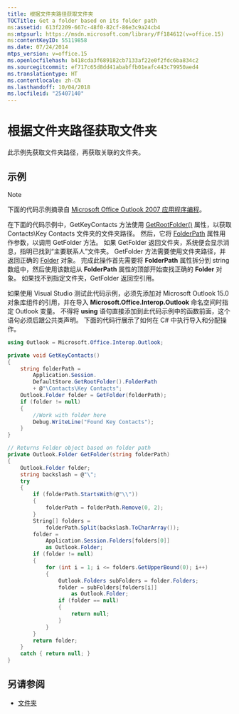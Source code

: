 ```yaml
---
title: 根据文件夹路径获取文件夹
TOCTitle: Get a folder based on its folder path
ms:assetid: 613f2209-667c-48f0-82cf-86e3c9a24cb4
ms:mtpsurl: https://msdn.microsoft.com/library/Ff184612(v=office.15)
ms:contentKeyID: 55119858
ms.date: 07/24/2014
mtps_version: v=office.15
ms.openlocfilehash: b418cda3f689182cb7133af22e0f2fdc6ba834c2
ms.sourcegitcommit: ef717c65d8dd41ababffb01eafc443c79950aed4
ms.translationtype: HT
ms.contentlocale: zh-CN
ms.lasthandoff: 10/04/2018
ms.locfileid: "25407140"
---
```

# <a name="get-a-folder-based-on-its-folder-path"></a>根据文件夹路径获取文件夹

此示例先获取文件夹路径，再获取关联的文件夹。

## <a name="example"></a>示例

> [!NOTE] 
> 下面的代码示例摘录自 [Microsoft Office Outlook 2007 应用程序编程](https://www.amazon.com/gp/product/0735622493?ie=UTF8&tag=msmsdn-20&linkCode=as2&camp=1789&creative=9325&creativeASIN=0735622493)。

在下面的代码示例中，GetKeyContacts 方法使用 [GetRootFolder()](https://msdn.microsoft.com/library/bb645807\(v=office.15\)) 属性，以获取 Contacts\\Key Contacts 文件夹的文件夹路径。 然后，它将 [FolderPath](https://msdn.microsoft.com/library/bb647409\(v=office.15\)) 属性用作参数，以调用 GetFolder 方法。 如果 GetFolder 返回文件夹，系统便会显示消息，指明已找到“主要联系人”文件夹。 GetFolder 方法需要使用文件夹路径，并返回正确的 [Folder](https://msdn.microsoft.com/library/bb645774\(v=office.15\)) 对象。 完成此操作首先需要将 **FolderPath** 属性拆分到 string 数组中，然后使用该数组从 **FolderPath** 属性的顶部开始查找正确的 **Folder** 对象。 如果找不到指定文件夹，GetFolder 返回空引用。

如果使用 Visual Studio 测试此代码示例，必须先添加对 Microsoft Outlook 15.0 对象库组件的引用，并在导入 **Microsoft.Office.Interop.Outlook** 命名空间时指定 Outlook 变量。 不得将 **using** 语句直接添加到此代码示例中的函数前面，这个语句必须后跟公共类声明。 下面的代码行展示了如何在 C\# 中执行导入和分配操作。

```csharp
using Outlook = Microsoft.Office.Interop.Outlook;
```


```csharp
private void GetKeyContacts()
{
    string folderPath =
        Application.Session.
        DefaultStore.GetRootFolder().FolderPath
        + @"\Contacts\Key Contacts";
    Outlook.Folder folder = GetFolder(folderPath);
    if (folder != null)
    {
        //Work with folder here
        Debug.WriteLine("Found Key Contacts");
    }
}

// Returns Folder object based on folder path
private Outlook.Folder GetFolder(string folderPath)
{
    Outlook.Folder folder;
    string backslash = @"\";
    try
    {
        if (folderPath.StartsWith(@"\\"))
        {
            folderPath = folderPath.Remove(0, 2);
        }
        String[] folders =
            folderPath.Split(backslash.ToCharArray());
        folder =
            Application.Session.Folders[folders[0]]
            as Outlook.Folder;
        if (folder != null)
        {
            for (int i = 1; i <= folders.GetUpperBound(0); i++)
            {
                Outlook.Folders subFolders = folder.Folders;
                folder = subFolders[folders[i]]
                    as Outlook.Folder;
                if (folder == null)
                {
                    return null;
                }
            }
        }
        return folder;
    }
    catch { return null; }
}        
```

## <a name="see-also"></a>另请参阅

- [文件夹](folders.md)

